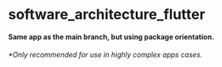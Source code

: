 # software_architecture_flutter
#### Same app as the main branch, but using package orientation.
###### *Only recommended for use in highly complex apps cases.
